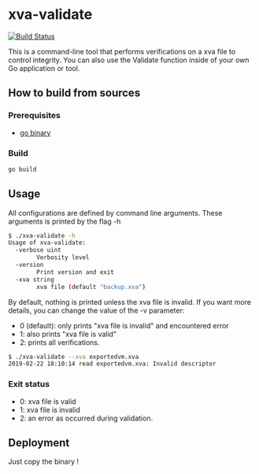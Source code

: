# xva-validate

[![Build Status](https://api.travis-ci.com/emilienthomas/xva-validate.svg?branch=v0.2.x)](https://travis-ci.com/emilienthomas/xva-validate)

This is a command-line tool that performs verifications on a xva file to control integrity.
You can also use the Validate function inside of your own Go application or tool.

## How to build from sources

### Prerequisites

- [go binary](https://golang.org/doc/install)

### Build

```sh
go build
```

## Usage

All configurations are defined by command line arguments.
These arguments is printed by the flag -h

```sh
$ ./xva-validate -h
Usage of xva-validate:
  -verbose uint
        Verbosity level
  -version
        Print version and exit
  -xva string
        xva file (default "backup.xva")
```

By default, nothing is printed unless the xva file is invalid. If you want more details, you can change the value of the
-v parameter:
- 0 (default): only prints "xva file is invalid" and encountered error
- 1: also prints "xva file is valid"
- 2: prints all verifications.

```sh
$ ./xva-validate --xva exportedvm.xva
2019-02-22 18:10:14 read exportedvm.xva: Invalid descriptor
```

### Exit status
- 0: xva file is valid
- 1: xva file is invalid
- 2: an error as occurred during validation.

## Deployment

Just copy the binary !
